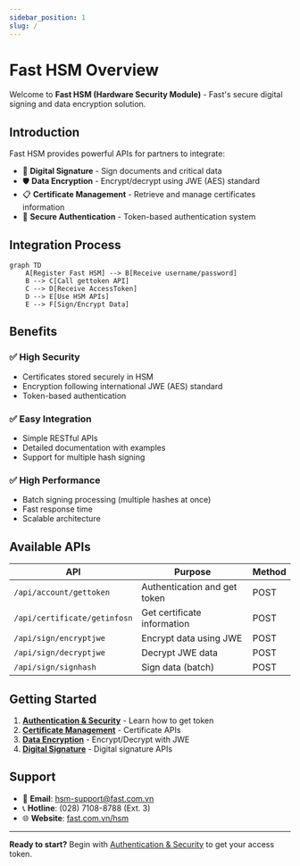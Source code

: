 ```yaml
---
sidebar_position: 1
slug: /
---
```


# Fast HSM Overview

Welcome to **Fast HSM (Hardware Security Module)** - Fast's secure digital signing and data encryption solution.

## Introduction

Fast HSM provides powerful APIs for partners to integrate:

- 🔐 **Digital Signature** - Sign documents and critical data
- 🛡️ **Data Encryption** - Encrypt/decrypt using JWE (AES) standard
- 📋 **Certificate Management** - Retrieve and manage certificates information
- 🔑 **Secure Authentication** - Token-based authentication system

## Integration Process

```mermaid
graph TD
    A[Register Fast HSM] --> B[Receive username/password]
    B --> C[Call gettoken API]
    C --> D[Receive AccessToken]
    D --> E[Use HSM APIs]
    E --> F[Sign/Encrypt Data]
```

## Benefits

### ✅ High Security

- Certificates stored securely in HSM
- Encryption following international JWE (AES) standard
- Token-based authentication

### ✅ Easy Integration

- Simple RESTful APIs
- Detailed documentation with examples
- Support for multiple hash signing

### ✅ High Performance

- Batch signing processing (multiple hashes at once)
- Fast response time
- Scalable architecture

## Available APIs

| API                          | Purpose                      | Method |
| ---------------------------- | ---------------------------- | ------ |
| `/api/account/gettoken`      | Authentication and get token | POST   |
| `/api/certificate/getinfosn` | Get certificate information  | POST   |
| `/api/sign/encryptjwe`       | Encrypt data using JWE       | POST   |
| `/api/sign/decryptjwe`       | Decrypt JWE data             | POST   |
| `/api/sign/signhash`         | Sign data (batch)            | POST   |

## Getting Started

1. **[Authentication & Security](/hsm/authentication)** - Learn how to get token
2. **[Certificate Management](/hsm/certificate)** - Certificate APIs
3. **[Data Encryption](/hsm/encryption)** - Encrypt/Decrypt with JWE
4. **[Digital Signature](/hsm/signing)** - Digital signature APIs

## Support

- 📧 **Email**: hsm-support@fast.com.vn
- 📞 **Hotline**: (028) 7108-8788 (Ext. 3)
- 🌐 **Website**: [fast.com.vn/hsm](https://fast.com.vn/hsm)

---

**Ready to start?** Begin with [Authentication & Security](/hsm/authentication) to get your access token.
